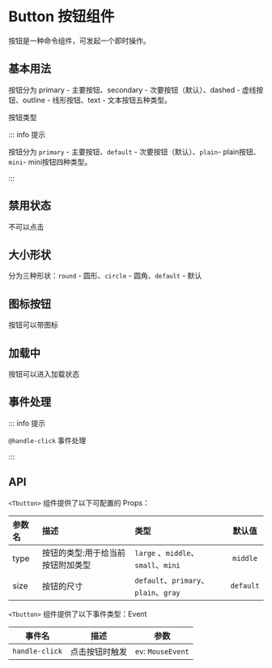 # Button 按钮组件

按钮是一种命令组件，可发起一个即时操作。

## 基本用法

按钮分为 primary - 主要按钮、secondary - 次要按钮（默认）、dashed - 虚线按钮、outline - 线形按钮、text - 文本按钮五种类型。

按钮类型

::: info 提示

按钮分为 `primary` - 主要按钮、`default` - 次要按钮（默认）、`plain`- plain按钮、`mini`- mini按钮四种类型。

:::

<demo src="../components/Button/Button.vue"></demo>

## 禁用状态

不可以点击

<demo src="../components/Button/Button-disabled.vue"></demo>


## 大小形状

分为三种形状：`round` - 圆形、`circle` - 圆角、`default` - 默认

<demo src="../components/Button/Button-shap.vue"></demo>

## 图标按钮

按钮可以带图标

<demo src="../components/Button/Button-icon.vue"></demo>

## 加载中

按钮可以进入加载状态

<demo src="../components/Button/Button-loading.vue"></demo>


## 事件处理

::: info 提示

`@handle-click` 事件处理

:::

<demo src="../components/Button/Button-click.vue"></demo>


## API

`<Tbutton>` 组件提供了以下可配置的 Props：

| 参数名 | 描述                              | 类型                                  |  默认值   |
| :----- | :-------------------------------- | :------------------------------------ | :-------: |
| type   | 按钮的类型:用于给当前按钮附加类型 | `large` 、`middle`、`small`、`mini`   | `middle`  |
| size   | 按钮的尺寸                        | `default`、`primary`、`plain`、`gray` | `default` |







`<Tbutton>` 组件提供了以下事件类型：Event

| 事件名         | 描述           | 参数               |
| -------------- | -------------- | ------------------ |
| `handle-click` | 点击按钮时触发 | `ev`: `MouseEvent` |


